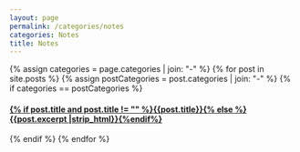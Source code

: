 ```yaml
---
layout: page
permalink: /categories/notes
categories: Notes
title: Notes
---
```


<div id="archives">
{% assign categories = page.categories | join: "-" %}
{% for post in site.posts %}
  {% assign postCategories = post.categories | join: "-" %}
  {% if categories == postCategories %}
    <article class="archive-item">
      <h4 style="text-align:left;"><a href="{{ site.baseurl }}{{ post.url }}">{% if post.title and post.title != "" %}{{post.title}}{% else %}{{post.excerpt |strip_html}}{%endif%}</a></h4>
    </article>
  {% endif %}
{% endfor %}
</div>
